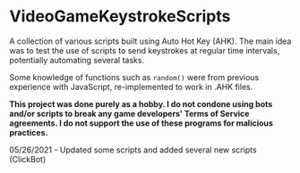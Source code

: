 # VideoGameKeystrokeScripts

A collection of various scripts built using Auto Hot Key (AHK).
The main idea was to test the use of scripts to send keystrokes at regular time intervals, potentially automating several tasks.

Some knowledge of functions such as `random()` were from previous experience with JavaScript,
re-implemented to work in .AHK files.


**This project was done purely as a hobby. I do not condone using bots and/or scripts to break any game developers' Terms of Service agreements. I do not support the use of these programs for malicious practices.**


05/26/2021  - Updated some scripts and added several new scripts (ClickBot)
